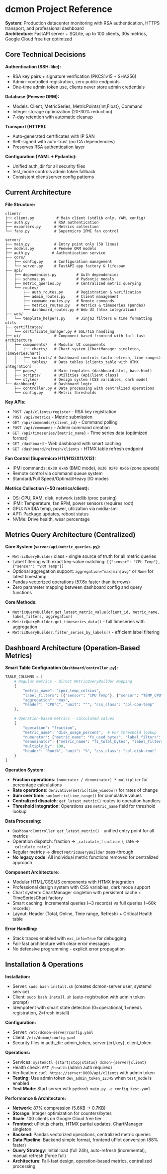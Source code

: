 # dcmon Project Reference

**System**: Production datacenter monitoring with RSA authentication, HTTPS transport, and professional dashboard  
**Architecture**: FastAPI server + SQLite, up to 100 clients, 30s metrics, Google Cloud free tier optimized

## Core Technical Decisions

**Authentication (SSH-like):**
- RSA key pairs + signature verification (PKCS1v15 + SHA256)
- Admin-controlled registration, zero public endpoints
- One-time admin token use, clients never store admin credentials

**Database (Peewee ORM):**
- Models: Client, MetricSeries, MetricPoints{Int,Float}, Command
- Integer storage optimization (20-30% reduction)
- 7-day retention with automatic cleanup

**Transport (HTTPS):**
- Auto-generated certificates with IP SAN
- Self-signed with auto-trust (no CA dependencies)
- Preserves RSA authentication layer

**Configuration (YAML + Pydantic):**
- Unified auth_dir for all security files
- test_mode controls admin token fallback
- Consistent client/server config patterns

## Current Architecture

**File Structure:**
```
client/
├── client.py          # Main client (stdlib only, YAML config)
├── auth.py           # RSA authentication
├── exporters.py      # Metrics collection
└── fans.py           # Supermicro IPMI fan control

server/
├── main.py           # Entry point only (58 lines)
├── models.py         # Peewee ORM models
├── auth.py          # Authentication service
├── core/
│   ├── config.py     # Configuration management
│   └── server.py     # FastAPI app factory & lifespan
├── api/
│   ├── dependencies.py         # Auth dependencies
│   ├── schemas.py              # Pydantic models
│   ├── metric_queries.py       # Centralized metric querying
│   └── routes/
│       ├── auth_routes.py      # Registration & verification
│       ├── admin_routes.py     # Client management
│       ├── command_routes.py   # Remote commands
│       ├── metrics_routes.py   # Metrics & timeseries (pandas)
│       └── dashboard_routes.py # Web UI (htmx integration)
├── web/
│   └── template_helpers.py     # Jinja2 filters & time formatting utils
├── certificates/
│   └── certificate_manager.py # SSL/TLS handling
├── ui/               # Component-based frontend with fail-fast architecture
│   ├── components/   # Modular UI components
│   │   ├── charts/   # Chart system (ChartManager singleton, TimeSeriesChart)
│   │   ├── controls/ # Dashboard controls (auto-refresh, time ranges)
│   │   └── tables/   # Data tables (clients_table with HTMX integration)
│   ├── pages/        # Main templates (dashboard.html, base.html)
│   ├── scripts/      # Utilities (ApiClient class)
│   └── styles/       # Design system (CSS variables, dark mode)
└── dashboard/        # Dashboard logic
    ├── controller.py # Data processing with centralized operations
    └── config.py     # Metric thresholds
```

**Key APIs:**
- `POST /api/clients/register` - RSA key registration
- `POST /api/metrics` - Metric submission
- `GET /api/commands/{client_id}` - Command polling
- `POST /api/commands` - Admin command creation
- `GET /api/timeseries/{metric_name}` - Time series data (optimized format)
- `GET /dashboard` - Web dashboard with smart caching
- `GET /dashboard/refresh/clients` - HTMX table refresh endpoint

**Fan Control (Supermicro H11/H12/X11/X12):**
- IPMI commands: `0x30 0x45` (BMC mode), `0x30 0x70 0x66` (zone speeds)
- Remote control via command queue system
- Standard/Full Speed/Optimal/Heavy I/O modes

**Metrics Collection (~50 metrics/client):**
- OS: CPU, RAM, disk, network (stdlib /proc parsing)
- IPMI: Temperature, fan RPM, power sensors (requires root)
- GPU: NVIDIA temp, power, utilization via nvidia-smi
- APT: Package updates, reboot status
- NVMe: Drive health, wear percentage

## Metrics Query Architecture (Centralized)

**Core System (`server/api/metric_queries.py`):**
- `MetricQueryBuilder` class - single source of truth for all metric queries
- Label filtering with exact key-value matching: `[{"sensor": "CPU Temp"}, {"sensor": "VRM Temp"}]`
- Optional aggregation support: `aggregation="max|min|avg"` or `None` for latest timestamp
- Pandas vectorized operations (57.6x faster than iterrows)
- Zero parameter mapping between dashboard config and query functions

**Core Methods:**
- `MetricQueryBuilder.get_latest_metric_value(client_id, metric_name, label_filters, aggregation)`
- `MetricQueryBuilder.get_timeseries_data()` - full timeseries with aggregation
- `MetricQueryBuilder.filter_series_by_labels()` - efficient label filtering

## Dashboard Architecture (Operation-Based Metrics)

**Smart Table Configuration (`dashboard/controller.py`):**
```python
TABLE_COLUMNS = [
    # Regular metrics - direct MetricQueryBuilder mapping
    {
        "metric_name": "ipmi_temp_celsius",
        "label_filters": [{"sensor": "CPU Temp"}, {"sensor": "TEMP_CPU"}], 
        "aggregation": "max",
        "header": "CPU°C", "unit": "°", "css_class": "col-cpu-temp"
    },
    
    # Operation-based metrics - calculated values
    {
        "operation": "fraction",
        "metric_name": "disk_usage_percent",  # For threshold lookup
        "numerator": {"metric_name": "fs_used_bytes", "label_filters": [{"mountpoint": "/"}]},
        "denominator": {"metric_name": "fs_total_bytes", "label_filters": [{"mountpoint": "/"}]},
        "multiply_by": 100,
        "header": "Root%", "unit": "%", "css_class": "col-disk-root"
    }
]
```

**Operation System:**
- **Fraction operations**: `(numerator / denominator) * multiplier` for percentage calculations
- **Rate operations**: `derivative(metric[time_window])` for rates of change
- **Sum over time**: `sum(metric[time_range])` for cumulative values
- **Centralized dispatch**: `get_latest_metric()` routes to operation handlers
- **Threshold integration**: Operations use `metric_name` field for threshold lookup

**Data Processing:**
- `DashboardController.get_latest_metric()` - unified entry point for all metrics
- Operation dispatch: fraction → `_calculate_fraction()`, rate → `_calculate_rate()`
- Regular metrics → direct `MetricQueryBuilder` pass-through
- **No legacy code**: All individual metric functions removed for centralized approach

**Component Architecture**: 
- Modular HTML/CSS/JS components with HTMX integration
- Professional design system with CSS variables, dark mode support
- Chart system: ChartManager singleton with persistent cache + TimeSeriesChart factory
- Smart caching: Incremental queries (~3 records) vs full queries (~60k records)
- Layout: Header (Total, Online, Time range, Refresh) + Critical Health table

**Error Handling:**
- Stack traces enabled with `exc_info=True` for debugging
- Fail-fast architecture with clear error messages
- No defensive programming - explicit error propagation

## Installation & Operations

**Installation:**
- Server: `sudo bash install.sh` (creates dcmon-server user, systemd service)
- Client: `sudo bash install.sh` (auto-registration with admin token prompt)
- Idempotent with smart state detection (0=operational, 1=needs registration, 2=fresh install)

**Configuration:**
- Server: `/etc/dcmon-server/config.yaml`
- Client: `/etc/dcmon/config.yaml`
- Security files in auth_dir: admin_token, server.{crt,key}, client_token

**Operations:**
- Services: `systemctl {start|stop|status} dcmon-{server|client}`
- Health check: `GET /health` (admin auth required)
- Verification: `curl https://server:8000/api/clients` with admin token
- **Testing**: Use admin token `dev_admin_token_12345` when `test_mode` is enabled
- **Test Mode**: Start server with `python3 main.py -c config_test.yaml`

**Performance & Architecture:**
- **Network**: 87% compression (5.6KB → 0.7KB)
- **Storage**: Integer optimization for counters/bytes
- **Scale**: 100 clients on Google Cloud free tier
- **Frontend**: uPlot.js charts, HTMX partial updates, ChartManager singleton
- **Backend**: Pandas vectorized operations, centralized metric queries
- **Data Pipeline**: Backend simple format, frontend uPlot conversion (88% faster)
- **Query Strategy**: Initial load (full 24h), auto-refresh (incremental), manual refresh (force full)
- **Architecture**: Fail-fast design, operation-based metrics, centralized processing